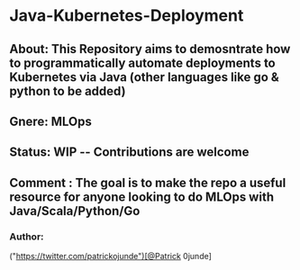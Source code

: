 # Java-Kubernetes-Deployment

## About:  This Repository aims to demosntrate how to programmatically automate deployments to Kubernetes via Java (other languages like go & python to be added)

## Gnere: MLOps

## Status: WIP -- Contributions are welcome 

## Comment : The goal is to make the repo a useful resource for anyone looking to do MLOps with Java/Scala/Python/Go

### Author:
("https://twitter.com/patrickojunde")[@Patrick 0junde]
